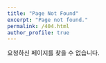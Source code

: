 ```yaml
---
title: "Page Not Found"
excerpt: "Page not found."
permalink: /404.html
author_profile: true
--- 
```

  
 
요청하신 페이지를 찾을 수 없습니다.

